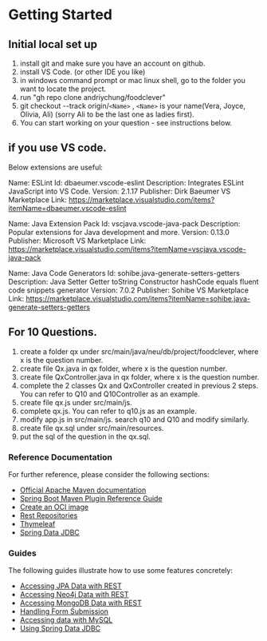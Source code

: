 # Getting Started

## Initial local set up
1. install git and make sure you have an account on github.
2. install VS Code. (or other IDE you like)
3. in windows command prompt or mac linux shell, go to the folder you want to locate the project.
4. run "gh repo clone andriychung/foodclever"
4. git checkout --track origin/<code>&lt;Name&gt;</code> , <code>&lt;Name&gt;</code> is your name(Vera, Joyce, Olivia, Ali) (sorry Ali to be the last one as ladies first).
5. You can start working on your question - see instructions below.

## if you use VS code.
Below extensions are useful:

Name: ESLint
Id: dbaeumer.vscode-eslint
Description: Integrates ESLint JavaScript into VS Code.
Version: 2.1.17
Publisher: Dirk Baeumer
VS Marketplace Link: https://marketplace.visualstudio.com/items?itemName=dbaeumer.vscode-eslint

Name: Java Extension Pack
Id: vscjava.vscode-java-pack
Description: Popular extensions for Java development and more.
Version: 0.13.0
Publisher: Microsoft
VS Marketplace Link: https://marketplace.visualstudio.com/items?itemName=vscjava.vscode-java-pack

Name: Java Code Generators
Id: sohibe.java-generate-setters-getters
Description: Java Setter Getter toString Constructor hashCode equals fluent code snippets generator
Version: 7.0.2
Publisher: Sohibe
VS Marketplace Link: https://marketplace.visualstudio.com/items?itemName=sohibe.java-generate-setters-getters

## For 10 Questions.
1. create a folder qx under src/main/java/neu/db/project/foodclever, where x is the question number.
2. create file Qx.java in qx folder, where x is the question number.
3. create file QxController.java in qx folder, where x is the question number.
4. complete the 2 classes Qx and QxController created in previous 2 steps.
You can refer to Q10 and Q10Controller as an example.
5. create file qx.js under src/main/js.
6. complete qx.js. You can refer to q10.js as an example.
7. modify app.js in src/main/js. search q10 and Q10 and modify similarly. 
8. create file qx.sql under src/main/resources.
9. put the sql of the question in the qx.sql.




### Reference Documentation
For further reference, please consider the following sections:

* [Official Apache Maven documentation](https://maven.apache.org/guides/index.html)
* [Spring Boot Maven Plugin Reference Guide](https://docs.spring.io/spring-boot/docs/2.4.3/maven-plugin/reference/html/)
* [Create an OCI image](https://docs.spring.io/spring-boot/docs/2.4.3/maven-plugin/reference/html/#build-image)
* [Rest Repositories](https://docs.spring.io/spring-boot/docs/2.4.3/reference/htmlsingle/#howto-use-exposing-spring-data-repositories-rest-endpoint)
* [Thymeleaf](https://docs.spring.io/spring-boot/docs/2.4.3/reference/htmlsingle/#boot-features-spring-mvc-template-engines)
* [Spring Data JDBC](https://docs.spring.io/spring-data/jdbc/docs/current/reference/html/)

### Guides
The following guides illustrate how to use some features concretely:

* [Accessing JPA Data with REST](https://spring.io/guides/gs/accessing-data-rest/)
* [Accessing Neo4j Data with REST](https://spring.io/guides/gs/accessing-neo4j-data-rest/)
* [Accessing MongoDB Data with REST](https://spring.io/guides/gs/accessing-mongodb-data-rest/)
* [Handling Form Submission](https://spring.io/guides/gs/handling-form-submission/)
* [Accessing data with MySQL](https://spring.io/guides/gs/accessing-data-mysql/)
* [Using Spring Data JDBC](https://github.com/spring-projects/spring-data-examples/tree/master/jdbc/basics)


